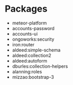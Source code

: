 # Packages

- meteor-platform
- accounts-password
- accounts-ui
- ongoworks:security
- iron:router
- aldeed:simple-schema
- aldeed:collection2
- aldeed:autoform
- dburles:collection-helpers
- alanning:roles
- mizzao:bootstrap-3

